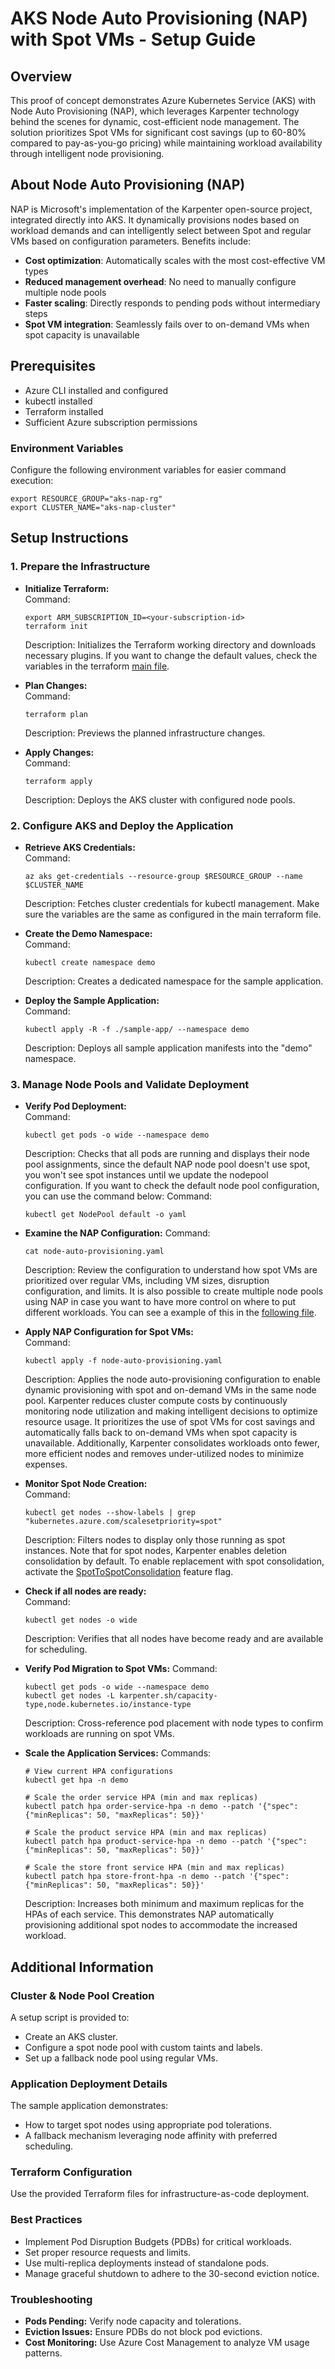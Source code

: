# AKS Node Auto Provisioning (NAP) with Spot VMs - Setup Guide

## Overview
This proof of concept demonstrates Azure Kubernetes Service (AKS) with Node Auto Provisioning (NAP), which leverages Karpenter technology behind the scenes for dynamic, cost-efficient node management. The solution prioritizes Spot VMs for significant cost savings (up to 60-80% compared to pay-as-you-go pricing) while maintaining workload availability through intelligent node provisioning.

## About Node Auto Provisioning (NAP)
NAP is Microsoft's implementation of the Karpenter open-source project, integrated directly into AKS. It dynamically provisions nodes based on workload demands and can intelligently select between Spot and regular VMs based on configuration parameters. Benefits include:

- **Cost optimization**: Automatically scales with the most cost-effective VM types
- **Reduced management overhead**: No need to manually configure multiple node pools
- **Faster scaling**: Directly responds to pending pods without intermediary steps
- **Spot VM integration**: Seamlessly fails over to on-demand VMs when spot capacity is unavailable

## Prerequisites
- Azure CLI installed and configured
- kubectl installed
- Terraform installed
- Sufficient Azure subscription permissions

### Environment Variables
Configure the following environment variables for easier command execution:
```
export RESOURCE_GROUP="aks-nap-rg"
export CLUSTER_NAME="aks-nap-cluster"
```

## Setup Instructions

### 1. Prepare the Infrastructure
- **Initialize Terraform:**  
  Command: 
  ```
  export ARM_SUBSCRIPTION_ID=<your-subscription-id>
  terraform init
  ```  
  Description: Initializes the Terraform working directory and downloads necessary plugins. If you want to change the default values, check the variables in the terraform [main file](terraform/main.tf).

- **Plan Changes:**  
  Command:
  ```
  terraform plan
  ```  
  Description: Previews the planned infrastructure changes.

- **Apply Changes:**  
  Command:
  ```
  terraform apply
  ```  
  Description: Deploys the AKS cluster with configured node pools.

### 2. Configure AKS and Deploy the Application
- **Retrieve AKS Credentials:**  
  Command:
  ```
  az aks get-credentials --resource-group $RESOURCE_GROUP --name $CLUSTER_NAME
  ```  
  Description: Fetches cluster credentials for kubectl management. Make sure the variables are the same as configured in the main terraform file.

- **Create the Demo Namespace:**  
  Command:
  ```
  kubectl create namespace demo
  ```  
  Description: Creates a dedicated namespace for the sample application.

- **Deploy the Sample Application:**  
  Command:
  ```
  kubectl apply -R -f ./sample-app/ --namespace demo
  ```  
  Description: Deploys all sample application manifests into the "demo" namespace.

### 3. Manage Node Pools and Validate Deployment
- **Verify Pod Deployment:**  
  Command:
  ```
  kubectl get pods -o wide --namespace demo
  ```  
  Description: Checks that all pods are running and displays their node pool assignments, since the default NAP node pool doesn't use spot, you won't see spot instances until we update the nodepool configuration. If you want to check the default node pool configuration, you can use the command below:
  Command:
  ```
  kubectl get NodePool default -o yaml
  ```  

- **Examine the NAP Configuration:**
  Command:
  ```
  cat node-auto-provisioning.yaml
  ```
  Description: Review the configuration to understand how spot VMs are prioritized over regular VMs, including VM sizes, disruption configuration, and limits. It is also possible to create multiple node pools using NAP in case you want to have more control on where to put different workloads. You can see a example of this in the [following file](multiple-nodepools.yaml).
  
- **Apply NAP Configuration for Spot VMs:**  
  Command:
  ```
  kubectl apply -f node-auto-provisioning.yaml
  ```  
  Description: Applies the node auto-provisioning configuration to enable dynamic provisioning with spot and on-demand VMs in the same node pool. Karpenter reduces cluster compute costs by continuously monitoring node utilization and making intelligent decisions to optimize resource usage. It prioritizes the use of spot VMs for cost savings and automatically falls back to on-demand VMs when spot capacity is unavailable. Additionally, Karpenter consolidates workloads onto fewer, more efficient nodes and removes under-utilized nodes to minimize expenses.

- **Monitor Spot Node Creation:**  
  Command:
  ```
  kubectl get nodes --show-labels | grep "kubernetes.azure.com/scalesetpriority=spot"
  ```  
  Description: Filters nodes to display only those running as spot instances. Note that for spot nodes, Karpenter enables deletion consolidation by default. To enable replacement with spot consolidation, activate the [SpotToSpotConsolidation](https://karpenter.sh/docs/reference/settings/#features-gates) feature flag.

- **Check if all nodes are ready:**  
  Command:
  ```
  kubectl get nodes -o wide
  ```  
  Description: Verifies that all nodes have become ready and are available for scheduling.

- **Verify Pod Migration to Spot VMs:**
  Command:
  ```
  kubectl get pods -o wide --namespace demo
  kubectl get nodes -L karpenter.sh/capacity-type,node.kubernetes.io/instance-type
  ```
  Description: Cross-reference pod placement with node types to confirm workloads are running on spot VMs.

- **Scale the Application Services:**
  Commands:
  ```
  # View current HPA configurations
  kubectl get hpa -n demo

  # Scale the order service HPA (min and max replicas)
  kubectl patch hpa order-service-hpa -n demo --patch '{"spec":{"minReplicas": 50, "maxReplicas": 50}}'
  
  # Scale the product service HPA (min and max replicas)
  kubectl patch hpa product-service-hpa -n demo --patch '{"spec":{"minReplicas": 50, "maxReplicas": 50}}'
  
  # Scale the store front service HPA (min and max replicas)
  kubectl patch hpa store-front-hpa -n demo --patch '{"spec":{"minReplicas": 50, "maxReplicas": 50}}'
  
  ```
  Description: Increases both minimum and maximum replicas for the HPAs of each service. This demonstrates NAP automatically provisioning additional spot nodes to accommodate the increased workload.

## Additional Information

### Cluster & Node Pool Creation
A setup script is provided to:
- Create an AKS cluster.
- Configure a spot node pool with custom taints and labels.
- Set up a fallback node pool using regular VMs.

### Application Deployment Details
The sample application demonstrates:
- How to target spot nodes using appropriate pod tolerations.
- A fallback mechanism leveraging node affinity with preferred scheduling.

### Terraform Configuration
Use the provided Terraform files for infrastructure-as-code deployment.

### Best Practices
- Implement Pod Disruption Budgets (PDBs) for critical workloads.
- Set proper resource requests and limits.
- Use multi-replica deployments instead of standalone pods.
- Manage graceful shutdown to adhere to the 30-second eviction notice.

### Troubleshooting
- **Pods Pending:** Verify node capacity and tolerations.
- **Eviction Issues:** Ensure PDBs do not block pod evictions.
- **Cost Monitoring:** Use Azure Cost Management to analyze VM usage patterns.